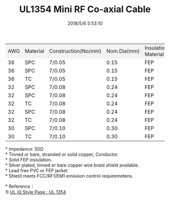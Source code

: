 ﻿---
layout: post 
title: UL1354 Mini RF Co-axial Cable
categories: wire-cable
overview: Mini RF Co-axial Cable, UL1354 Co-Axial Cable
series: FN50
part_number: 20-1354-0
thumb_img: static/13-thumb-20200101132220.jpg
image: static/13-20200101132220.jpg
date: 2018/5/6 5:53:10
permalink: /wire-cable/ul1354-mini-rf-co-axial-cable-80degc-30v.html
---


<div class="table-responsive">
<table  class="table table-bordered table-hover table-responsive">
  <tr>
    <td bgcolor="f3f3f3">AWG<br /></td>
    <td bgcolor="f3f3f3">Material<br /></td>
    <td bgcolor="f3f3f3">Construction(No/mm)</td>
    <td bgcolor="f3f3f3">Nom.Dia(mm)</td>
    <td bgcolor="f3f3f3">Insulation Material<br /></td>
    <td bgcolor="f3f3f3">Nom.Dia(mm)</td>
    <td bgcolor="f3f3f3">Shielding Material</td>
    <td bgcolor="f3f3f3">Nom.Dia(mm)</td>
    <td bgcolor="f3f3f3">Jacket Material</td>
    <td bgcolor="f3f3f3">Nom.Dia(mm)</td>
  </tr>
  <tr>
    <td>36</td>
    <td>SPC</td>
    <td>7/0.05</td>
    <td>0.15</td>
    <td>FEP</td>
    <td>0.40</td>
    <td>SPC</td>
    <td>0.60</td>
    <td>FEP</td>
    <td>0.81</td>
  </tr>
  <tr>
    <td>36</td>
    <td>SPC</td>
    <td>7/0.05</td>
    <td>0.15</td>
    <td>FEP</td>
    <td>0.40</td>
    <td>TC</td>
    <td>0.60</td>
    <td>FEP</td>
    <td>0.81</td>
  </tr>
  <tr>
    <td>36</td>
    <td>TC</td>
    <td>7/0.05</td>
    <td>0.15</td>
    <td>FEP</td>
    <td>0.40</td>
    <td>TC</td>
    <td>0.60</td>
    <td>FEP</td>
    <td>0.81</td>
  </tr>
  <tr>
    <td>32</td>
    <td>SPC</td>
    <td>7/0.08</td>
    <td>0.24</td>
    <td>FEP</td>
    <td>0.66</td>
    <td>SPC</td>
    <td>0.86</td>
    <td>FEP</td>
    <td>1.13</td>
  </tr>
  <tr>
    <td>32</td>
    <td>SPC</td>
    <td>7/0.08</td>
    <td>0.24</td>
    <td>FEP</td>
    <td>0.66</td>
    <td>TC</td>
    <td>0.86</td>
    <td>FEP</td>
    <td>1.13</td>
  </tr>
  <tr>
    <td>32</td>
    <td>TC</td>
    <td>7/0.08</td>
    <td>0.24</td>
    <td>FEP</td>
    <td>0.66</td>
    <td>TC</td>
    <td>0.86</td>
    <td>FEP</td>
    <td>1.13</td>
  </tr>
  <tr>
    <td>32</td>
    <td>SPC</td>
    <td>7/0.08</td>
    <td>0.24</td>
    <td>FEP</td>
    <td>0.66</td>
    <td>TC</td>
    <td>0.86</td>
    <td>FEP</td>
    <td>1.37</td>
  </tr>
  <tr>
    <td>32</td>
    <td>TC</td>
    <td>7/0.08</td>
    <td>0.24</td>
    <td>FEP</td>
    <td>0.66</td>
    <td>TC</td>
    <td>0.86</td>
    <td>FEP</td>
    <td>1.37</td>
  </tr>
  <tr>
    <td>30</td>
    <td>SPC</td>
    <td>7/0.10</td>
    <td>0.30</td>
    <td>FEP</td>
    <td>0.66</td>
    <td>TC</td>
    <td>1.06</td>
    <td>PVC</td>
    <td>1.78</td>
  </tr>
  <tr>
    <td>30</td>
    <td>TC</td>
    <td>7/0.10</td>
    <td>0.30</td>
    <td>FEP</td>
    <td>0.66</td>
    <td>TC</td>
    <td>1.06</td>
    <td>PVC</td>
    <td>1.78</td>
  </tr>
</table>
</div>
<p>* Impedance: 50Ω<br />
*  Tinned or bare, stranded or solid copper, Conductor. <br />
* Solid FEP inslulation.<br />
*  Silver plated, tinned or bare copper wire braid shield available.<br />
*  Lead free PVC or FEP jacket<br />
*  Shield meets FCC/RF1/EM1 emission control requiremetens.
</p>
<p>* Reference：<br />
  1)  <a href="http://iq.ul.com/awm/stylepage.aspx?Style=1354" target="_blank">UL iQ Style Page : UL 1354 </a></p>
